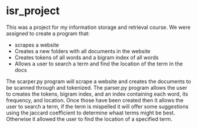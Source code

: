 # isr_project

This was a project for my information storage and retrieval course. We were assigned to create a program that:
* scrapes a website
* Creates a new folders with all documents in the website
* Creates tokens of all words and a bigram index of all words
* Allows a user to search a term and find the location of the term in the docs

The scarper.py program will scrape a website and creates the documents to be scanned through and tokenized. The parser.py program allows the user to creates the tokens, bigram index, and an index containing each word, its frequency, and location. Once those have been created then it allows the user to search a term, if the term is mispelled it will offer some suggestions using the jaccard coefficient to determine whaat terms might be best. Otherwise it allowed the user to find the location of a specified term.
